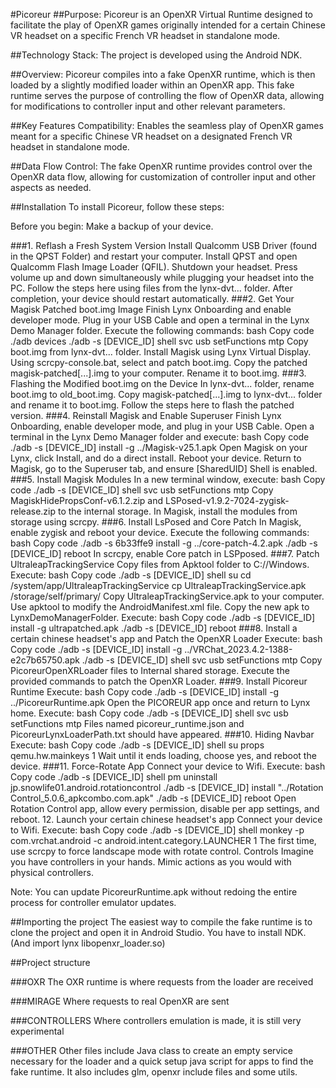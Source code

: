#Picoreur
##Purpose:
Picoreur is an OpenXR Virtual Runtime designed to facilitate the play of OpenXR games originally intended for a certain Chinese VR headset on a specific French VR headset in standalone mode.

##Technology Stack:
The project is developed using the Android NDK.

##Overview:
Picoreur compiles into a fake OpenXR runtime, which is then loaded by a slightly modified loader within an OpenXR app. This fake runtime serves the purpose of controlling the flow of OpenXR data, allowing for modifications to controller input and other relevant parameters.

##Key Features
Compatibility: Enables the seamless play of OpenXR games meant for a specific Chinese VR headset on a designated French VR headset in standalone mode.

##Data Flow Control: The fake OpenXR runtime provides control over the OpenXR data flow, allowing for customization of controller input and other aspects as needed.

##Installation
To install Picoreur, follow these steps:

Before you begin: Make a backup of your device.

###1. Reflash a Fresh System Version
Install Qualcomm USB Driver (found in the QPST Folder) and restart your computer.
Install QPST and open Qualcomm Flash Image Loader (QFIL).
Shutdown your headset.
Press volume up and down simultaneously while plugging your headset into the PC.
Follow the steps here using files from the lynx-dvt... folder.
After completion, your device should restart automatically.
###2. Get Your Magisk Patched boot.img Image
Finish Lynx Onboarding and enable developer mode.
Plug in your USB Cable and open a terminal in the Lynx Demo Manager folder.
Execute the following commands:
bash
Copy code
./adb devices
./adb -s [DEVICE_ID] shell svc usb setFunctions mtp
Copy boot.img from lynx-dvt... folder.
Install Magisk using Lynx Virtual Display.
Using scrcpy-console.bat, select and patch boot.img.
Copy the patched magisk-patched[...].img to your computer.
Rename it to boot.img.
###3. Flashing the Modified boot.img on the Device
In lynx-dvt... folder, rename boot.img to old_boot.img.
Copy magisk-patched[...].img to lynx-dvt... folder and rename it to boot.img.
Follow the steps here to flash the patched version.
###4. Reinstall Magisk and Enable Superuser
Finish Lynx Onboarding, enable developer mode, and plug in your USB Cable.
Open a terminal in the Lynx Demo Manager folder and execute:
bash
Copy code
./adb -s [DEVICE_ID] install -g ../Magisk-v25.1.apk
Open Magisk on your Lynx, click Install, and do a direct install. Reboot your device.
Return to Magisk, go to the Superuser tab, and ensure [SharedUID] Shell is enabled.
###5. Install Magisk Modules
In a new terminal window, execute:
bash
Copy code
./adb -s [DEVICE_ID] shell svc usb setFunctions mtp
Copy MagiskHidePropsConf-v6.1.2.zip and LSPosed-v1.9.2-7024-zygisk-release.zip to the internal storage.
In Magisk, install the modules from storage using scrcpy.
###6. Install LsPosed and Core Patch
In Magisk, enable zygisk and reboot your device.
Execute the following commands:
bash
Copy code
./adb -s 6b33ffe9 install -g ../core-patch-4.2.apk
./adb -s [DEVICE_ID] reboot
In scrcpy, enable Core patch in LSPposed.
###7. Patch UltraleapTrackingService
Copy files from Apktool folder to C://Windows.
Execute:
bash
Copy code
./adb -s [DEVICE_ID] shell
su
cd /system/app/UltraleapTrackingService
cp UltraleapTrackingService.apk /storage/self/primary/
Copy UltraleapTrackingService.apk to your computer.
Use apktool to modify the AndroidManifest.xml file.
Copy the new apk to LynxDemoManagerFolder.
Execute:
bash
Copy code
./adb -s [DEVICE_ID] install -g ultrapatched.apk
./adb -s [DEVICE_ID] reboot
###8. Install a certain chinese headset's app and Patch the OpenXR Loader
Execute:
bash
Copy code
./adb -s [DEVICE_ID] install -g ../VRChat_2023.4.2-1388-e2c7b65750.apk
./adb -s [DEVICE_ID] shell svc usb setFunctions mtp
Copy PicoreurOpenXRLoader files to Internal shared storage.
Execute the provided commands to patch the OpenXR Loader.
###9. Install Picoreur Runtime
Execute:
bash
Copy code
./adb -s [DEVICE_ID] install -g ../PicoreurRuntime.apk
Open the PICOREUR app once and return to Lynx home.
Execute:
bash
Copy code
./adb -s [DEVICE_ID] shell svc usb setFunctions mtp
Files named picoreur_runtime.json and PicoreurLynxLoaderPath.txt should have appeared.
###10. Hiding Navbar
Execute:
bash
Copy code
./adb -s [DEVICE_ID] shell
su
props qemu.hw.mainkeys 1
Wait until it ends loading, choose yes, and reboot the device.
###11. Force-Rotate App
Connect your device to Wifi.
Execute:
bash
Copy code
./adb -s [DEVICE_ID] shell pm uninstall jp.snowlife01.android.rotationcontrol
./adb -s [DEVICE_ID] install "../Rotation Control_5.0.6_apkcombo.com.apk"
./adb -s [DEVICE_ID] reboot
Open Rotation Control app, allow every permission, disable per app settings, and reboot.
12. Launch your certain chinese headset's app
Connect your device to Wifi.
Execute:
bash
Copy code
./adb -s [DEVICE_ID] shell
monkey -p com.vrchat.android -c android.intent.category.LAUNCHER 1
The first time, use scrcpy to force landscape mode with rotate control.
Controls
Imagine you have controllers in your hands. Mimic actions as you would with physical controllers.

Note: You can update PicoreurRuntime.apk without redoing the entire process for controller emulator updates.


##Importing the project
The easiest way to compile the fake runtime is to clone the project and open it in Android Studio. You have to install NDK. (And import lynx libopenxr_loader.so)

##Project structure

###OXR
The OXR runtime is where requests from the loader are received

###MIRAGE
Where requests to real OpenXR are sent

###CONTROLLERS
Where controllers emulation is made, it is still very experimental

###OTHER
Other files include Java class to create an empty service necessary for the loader and a quick setup java script for apps to find the fake runtime. It also includes glm, openxr include files and some utils.

